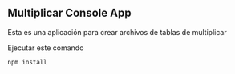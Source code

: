 ## Multiplicar Console App

Esta es una aplicación para crear archivos de tablas de multiplicar 

Ejecutar este comando

```
npm install
```